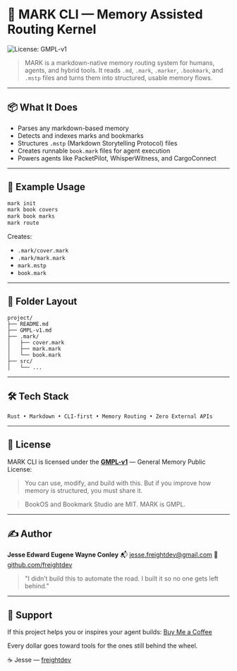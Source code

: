 # 🧠 MARK CLI — Memory Assisted Routing Kernel

![License: GMPL-v1](https://img.shields.io/badge/license-GMPL--v1-brightgreen?style=flat-square)

> MARK is a markdown-native memory routing system for humans, agents, and hybrid tools.
> It reads `.md`, `.mark`, `.marker`, `.bookmark`, and `.mstp` files and turns them into structured, usable memory flows.

---

## 📦 What It Does

* Parses any markdown-based memory
* Detects and indexes marks and bookmarks
* Structures `.mstp` (Markdown Storytelling Protocol) files
* Creates runnable `book.mark` files for agent execution
* Powers agents like PacketPilot, WhisperWitness, and CargoConnect

---

## 🧪 Example Usage

```bash
mark init
mark book covers
mark book marks
mark route
```

Creates:

* `.mark/cover.mark`
* `.mark/mark.mark`
* `mark.mstp`
* `book.mark`

---

## 📁 Folder Layout

```
project/
├── README.md
├── GMPL-v1.md
├── .mark/
│   ├── cover.mark
│   ├── mark.mark
│   └── book.mark
├── src/
│   └── ...
```

---

## 🛠 Tech Stack

```
Rust • Markdown • CLI-first • Memory Routing • Zero External APIs
```

---

## 📄 License

MARK CLI is licensed under the **[GMPL-v1](./GMPL-v1.md)** — General Memory Public License:

> You can use, modify, and build with this.
> But if you improve how memory is structured, you must share it.

> BookOS and Bookmark Studio are MIT.
> MARK is GMPL.

---

## ✍️ Author

**Jesse Edward Eugene Wayne Conley**
📬 [jesse.freightdev@gmail.com](mailto:jesse.freightdev@gmail.com)
🔗 [github.com/freightdev](https://github.com/freightdev)

> "I didn’t build this to automate the road. I built it so no one gets left behind."

---

## 💛 Support

If this project helps you or inspires your agent builds:
[Buy Me a Coffee](https://coff.ee/freightdev)

Every dollar goes toward tools for the ones still behind the wheel.

☕️ Jesse — [freightdev](https://github.com/freightdev)
